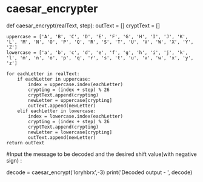 # caesar_encrypter
def caesar_encrypt(realText, step):
	outText = []
	cryptText = []
	
	uppercase = ['A', 'B', 'C', 'D', 'E', 'F', 'G', 'H', 'I', 'J', 'K', 'L', 'M', 'N', 'O', 'P', 'Q', 'R', 'S', 'T', 'U', 'V', 'W', 'X', 'Y', 'Z']
	lowercase = ['a', 'b', 'c', 'd', 'e', 'f', 'g', 'h', 'i', 'j', 'k', 'l', 'm', 'n', 'o', 'p', 'q', 'r', 's', 't', 'u', 'v', 'w', 'x', 'y', 'z']

	for eachLetter in realText:
		if eachLetter in uppercase:
			index = uppercase.index(eachLetter)
			crypting = (index + step) % 26
			cryptText.append(crypting)
			newLetter = uppercase[crypting]
			outText.append(newLetter)
		elif eachLetter in lowercase:
			index = lowercase.index(eachLetter)
			crypting = (index + step) % 26
			cryptText.append(crypting)
			newLetter = lowercase[crypting]
			outText.append(newLetter)
	return outText
#Input the message to be decoded and the desired shift value(with negative sign) :

decode = caesar_encrypt('loryhbrx',-3)
print('Decoded output - ', decode)
